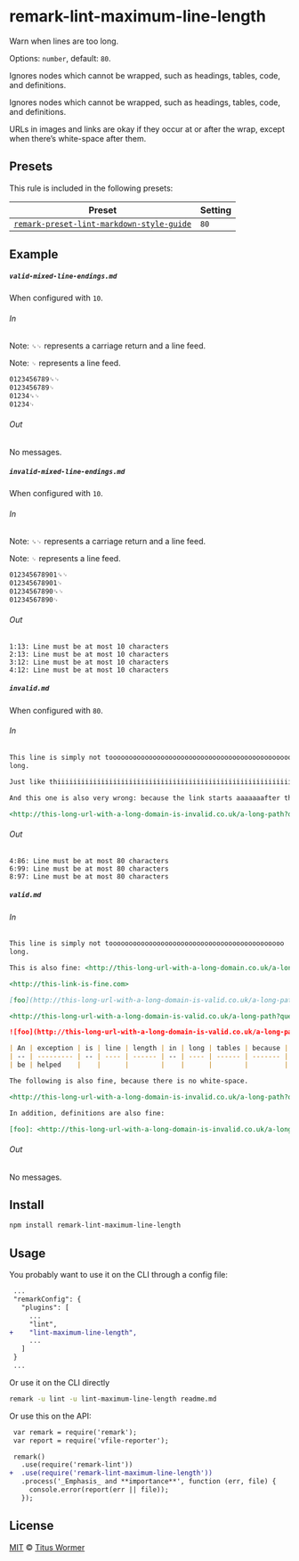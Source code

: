 <!--This file is generated-->

# remark-lint-maximum-line-length

Warn when lines are too long.

Options: `number`, default: `80`.

Ignores nodes which cannot be wrapped, such as headings, tables,
code, and definitions.

Ignores nodes which cannot be wrapped, such as headings, tables,
code, and definitions.

URLs in images and links are okay if they occur at or after the wrap,
except when there’s white-space after them.

## Presets

This rule is included in the following presets:

| Preset | Setting |
| ------ | ------- |
| [`remark-preset-lint-markdown-style-guide`](https://github.com/wooorm/remark-lint/tree/master/packages/remark-preset-lint-markdown-style-guide) | `80` |

## Example

##### `valid-mixed-line-endings.md`

When configured with `10`.

###### In

Note: `␍␊` represents a carriage return and a line feed.

Note: `␊` represents a line feed.

```markdown
0123456789␍␊
0123456789␊
01234␍␊
01234␊
```

###### Out

No messages.

##### `invalid-mixed-line-endings.md`

When configured with `10`.

###### In

Note: `␍␊` represents a carriage return and a line feed.

Note: `␊` represents a line feed.

```markdown
012345678901␍␊
012345678901␊
01234567890␍␊
01234567890␊
```

###### Out

```text
1:13: Line must be at most 10 characters
2:13: Line must be at most 10 characters
3:12: Line must be at most 10 characters
4:12: Line must be at most 10 characters
```

##### `invalid.md`

When configured with `80`.

###### In

```markdown
This line is simply not tooooooooooooooooooooooooooooooooooooooooooooooooooooooo
long.

Just like thiiiiiiiiiiiiiiiiiiiiiiiiiiiiiiiiiiiiiiiiiiiiiiiiiiiiiiiiiiiiiiiiiiis one.

And this one is also very wrong: because the link starts aaaaaaafter the column: <http://line.com>

<http://this-long-url-with-a-long-domain-is-invalid.co.uk/a-long-path?query=variables> and such.
```

###### Out

```text
4:86: Line must be at most 80 characters
6:99: Line must be at most 80 characters
8:97: Line must be at most 80 characters
```

##### `valid.md`

###### In

```markdown
This line is simply not toooooooooooooooooooooooooooooooooooooooooooo
long.

This is also fine: <http://this-long-url-with-a-long-domain.co.uk/a-long-path?query=variables>

<http://this-link-is-fine.com>

[foo](http://this-long-url-with-a-long-domain-is-valid.co.uk/a-long-path?query=variables)

<http://this-long-url-with-a-long-domain-is-valid.co.uk/a-long-path?query=variables>

![foo](http://this-long-url-with-a-long-domain-is-valid.co.uk/a-long-path?query=variables)

| An | exception | is | line | length | in | long | tables | because | those | can’t | just |
| -- | --------- | -- | ---- | ------ | -- | ---- | ------ | ------- | ----- | ----- | ---- |
| be | helped    |    |      |        |    |      |        |         |       |       | .    |

The following is also fine, because there is no white-space.

<http://this-long-url-with-a-long-domain-is-invalid.co.uk/a-long-path?query=variables>.

In addition, definitions are also fine:

[foo]: <http://this-long-url-with-a-long-domain-is-invalid.co.uk/a-long-path?query=variables>
```

###### Out

No messages.

## Install

```sh
npm install remark-lint-maximum-line-length
```

## Usage

You probably want to use it on the CLI through a config file:

```diff
 ...
 "remarkConfig": {
   "plugins": [
     ...
     "lint",
+    "lint-maximum-line-length",
     ...
   ]
 }
 ...
```

Or use it on the CLI directly

```sh
remark -u lint -u lint-maximum-line-length readme.md
```

Or use this on the API:

```diff
 var remark = require('remark');
 var report = require('vfile-reporter');

 remark()
   .use(require('remark-lint'))
+  .use(require('remark-lint-maximum-line-length'))
   .process('_Emphasis_ and **importance**', function (err, file) {
     console.error(report(err || file));
   });
```

## License

[MIT](https://github.com/wooorm/remark-lint/blob/master/LICENSE) © [Titus Wormer](http://wooorm.com)
